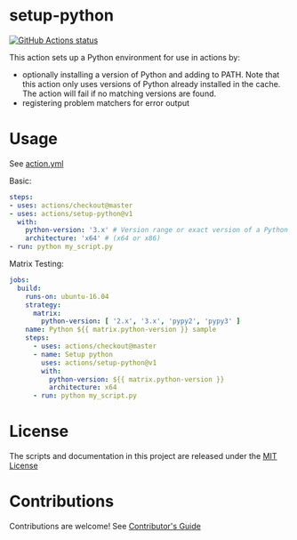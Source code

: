 # setup-python

<p align="left">
  <a href="https://github.com/actions/setup-python"><img alt="GitHub Actions status" src="https://github.com/actions/setup-python/workflows/Main%20workflow/badge.svg"></a>
</p>

This action sets up a Python environment for use in actions by:

- optionally installing a version of Python and adding to PATH. Note that this action only uses versions of Python already installed in the cache. The action will fail if no matching versions are found.
- registering problem matchers for error output

# Usage

See [action.yml](action.yml)

Basic:
```yaml
steps:
- uses: actions/checkout@master
- uses: actions/setup-python@v1
  with:
    python-version: '3.x' # Version range or exact version of a Python version to use, using semvers version range syntax.
    architecture: 'x64' # (x64 or x86)
- run: python my_script.py
```

Matrix Testing:
```yaml
jobs:
  build:
    runs-on: ubuntu-16.04
    strategy:
      matrix:
        python-version: [ '2.x', '3.x', 'pypy2', 'pypy3' ]
    name: Python ${{ matrix.python-version }} sample
    steps:
      - uses: actions/checkout@master
      - name: Setup python
        uses: actions/setup-python@v1
        with:
          python-version: ${{ matrix.python-version }}
          architecture: x64
      - run: python my_script.py
```

# License

The scripts and documentation in this project are released under the [MIT License](LICENSE)

# Contributions

Contributions are welcome!  See [Contributor's Guide](docs/contributors.md)
